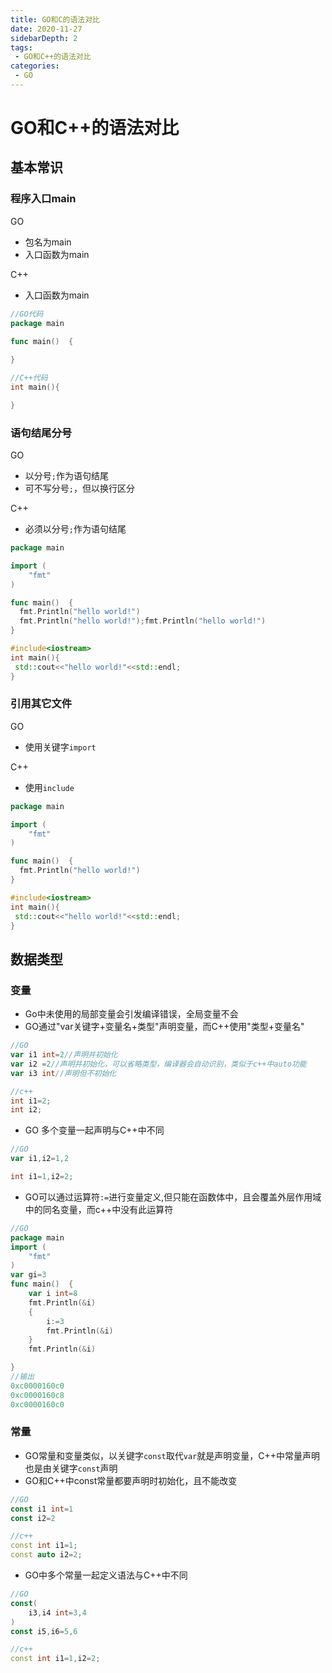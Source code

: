 ```yaml
---
title: GO和C的语法对比
date: 2020-11-27
sidebarDepth: 2
tags:
 - GO和C++的语法对比
categories:
 - GO
---
```

# GO和C++的语法对比
## 基本常识
### 程序入口main
GO
- 包名为main
- 入口函数为main

C++
- 入口函数为main
  
```GO
//GO代码
package main

func main()  {
	
}
```
```c++
//C++代码
int main(){

}
```
### 语句结尾分号
GO
- 以分号`;`作为语句结尾
- 可不写分号`;`，但以换行区分

C++
- 必须以分号`;`作为语句结尾

```GO
package main

import (
	"fmt"
)

func main()  {
  fmt.Println("hello world!")
  fmt.Println("hello world!");fmt.Println("hello world!")
}
```
```c++
#include<iostream>
int main(){
 std::cout<<"hello world!"<<std::endl;
}
```
### 引用其它文件
GO 
- 使用关键字`import`

C++
- 使用`include`

```GO
package main

import (
	"fmt"
)

func main()  {
  fmt.Println("hello world!")
}
```
```c++
#include<iostream>
int main(){
 std::cout<<"hello world!"<<std::endl;
}
```
## 数据类型
### 变量
- Go中未使用的局部变量会引发编译错误，全局变量不会
- GO通过"var关键字+变量名+类型"声明变量，而C++使用"类型+变量名"
```GO
//GO
var i1 int=2//声明并初始化
var i2 =2//声明并初始化，可以省略类型，编译器会自动识别，类似于c++中auto功能
var i3 int//声明但不初始化
```
```c++
//c++
int i1=2;
int i2;
```
- GO 多个变量一起声明与C++中不同
```GO
//GO
var i1,i2=1,2
```
```c++
int i1=1,i2=2;
```
- GO可以通过运算符`:=`进行变量定义,但只能在函数体中，且会覆盖外层作用域中的同名变量，而c++中没有此运算符
```GO
//GO
package main
import (
	"fmt"
)
var gi=3
func main()  {
	var i int=8
	fmt.Println(&i)
	{
		i:=3
		fmt.Println(&i)
	}
	fmt.Println(&i)

}
//输出
0xc0000160c0
0xc0000160c8
0xc0000160c0
```
### 常量
- GO常量和变量类似，以关键字`const`取代`var`就是声明变量，C++中常量声明也是由关键字`const`声明
- GO和C++中const常量都要声明时初始化，且不能改变
```GO
//GO
const i1 int=1
const i2=2
```
```c++
//c++
const int i1=1;
const auto i2=2;
```
- GO中多个常量一起定义语法与C++中不同
```GO
//GO
const(
	i3,i4 int=3,4
)
const i5,i6=5,6
```
```c++
//c++
const int i1=1,i2=2;
```
